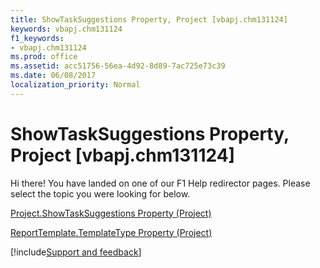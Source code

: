 ```yaml
---
title: ShowTaskSuggestions Property, Project [vbapj.chm131124]
keywords: vbapj.chm131124
f1_keywords:
- vbapj.chm131124
ms.prod: office
ms.assetid: acc51756-56ea-4d92-8d89-7ac725e73c39
ms.date: 06/08/2017
localization_priority: Normal
---
```



# ShowTaskSuggestions Property, Project [vbapj.chm131124]

Hi there! You have landed on one of our F1 Help redirector pages. Please select the topic you were looking for below.

[Project.ShowTaskSuggestions Property (Project)](https://msdn.microsoft.com/library/af4403d9-4c3f-60dc-c081-7e63b7da4738%28Office.15%29.aspx)

[ReportTemplate.TemplateType Property (Project)](https://msdn.microsoft.com/library/5461ae85-0168-f31b-1c04-878afed001e2%28Office.15%29.aspx)

[!include[Support and feedback](~/includes/feedback-boilerplate.md)]